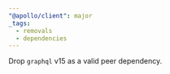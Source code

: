 ```yaml
---
"@apollo/client": major
_tags:
  - removals
  - dependencies
---
```


Drop `graphql` v15 as a valid peer dependency.
